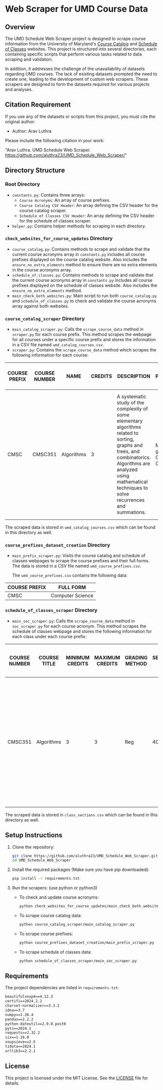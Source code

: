 # Web Scraper for UMD Course Data

## Overview
The UMD Schedule Web Scraper project is designed to scrape course information from the University of Maryland's [Course Catalog](https://academiccatalog.umd.edu/undergraduate/approved-courses/) and [Schedule of Classes](https://app.testudo.umd.edu/soc/) websites. This project is structured into several directories, each containing specific scripts that perform various tasks related to data scraping and validation.

In addition, it addresses the challenge of the unavailability of datasets regarding UMD courses. The lack of existing datasets prompted the need to create one, leading to the development of custom web scrapers. These scrapers are designed to form the datasets required for various projects and analyses.

## Citation Requirement
If you use any of the datasets or scripts from this project, you must cite the original author:
- Author: Arav Luthra

Please include the following citation in your work:

"Arav Luthra. UMD Schedule Web Scraper. https://github.com/aluthra23/UMD_Schedule_Web_Scraper/"


## Directory Structure

### Root Directory
- `constants.py`: Contains three arrays:
  - `Course Acronyms`: An array of course prefixes.
  - `Course Catalog CSV Header`: An array defining the CSV header for the course catalog scraper.
  - `Schedule of Classes CSV Header`: An array defining the CSV header for the schedule of classes scraper.
- `helper.py`: Contains helper methods for scraping in each directory.

### `check_websites_for_course_updates` Directory
- `course_catalog.py`: Contains methods to scrape and validate that the current course acronyms array in `constants.py` includes all course prefixes displayed on the course catalog website. Also includes the `ensure_no_extra_elements` method to ensure there are no extra elements in the course acronyms array.
- `schedule_of_classes.py`: Contains methods to scrape and validate that the current course acronyms array in `constants.py` includes all course prefixes displayed on the schedule of classes website. Also includes the `ensure_no_extra_elements` method.
- `main_check_both_websites.py`: Main script to run both `course_catalog.py` and `schedule_of_classes.py` to check and validate the course acronyms array against both websites.

### `course_catalog_scraper` Directory
- `main_catalog_scraper.py`: Calls the `scrape_course_data` method in `scraper.py` for each course prefix. This method scrapes the webpage for all courses under a specific course prefix and stores the information in a CSV file named `umd_catalog_courses.csv`.
- `scraper.py`: Contains the `scrape_course_data` method which scrapes the following information for each course:

| COURSE PREFIX | COURSE NUMBER | NAME     | CREDITS | DESCRIPTION                                                                                                          | PREREQUISITE                    | RESTRICTION                                                                                                  | FORMERLY NAMED | RECOMMENDED | CREDIT ONLY GRANTED FOR | REPEATABLE TO | CROSS-LISTED | COREQUISITE |
| ------------- | -------------- | -------- | ------- | -------------------------------------------------------------------------------------------------------------------- | ------------------------------- | ------------------------------------------------------------------------------------------------------------ | -------------- | ----------- | ------------------------ | ------------- | ------------ | ----------- |
| CMSC          | CMSC351        | Algorithms | 3       | A systematic study of the complexity of some elementary algorithms related to sorting, graphs and trees, and combinatorics. Algorithms are analyzed using mathematical techniques to solve recurrences and summations. | Minimum grade of C- in CMSC250 and CMSC216 | Must be in a major within the CMNS-Computer Science department; or must be in Engineering: Computer program; or must be in the Computer Science Minor program; and Permission from the CMSC - Computer Science department |                |             |                          |               |              |             |

  The scraped data is stored in `umd_catalog_courses.csv` which can be found in this directory as well. 

### `course_prefixes_dataset_creation` Directory
- `main_prefix_scraper.py`: Visits the course catalog and schedule of classes webpages to scrape the course prefixes and their full forms. The data is stored in a CSV file named `umd_course_prefixes.csv`.


  The `umd_course_prefixes.csv` contains the following data:

| COURSE PREFIX | FULL FORM            |
| ------------- | -------------------- |
| CMSC          | Computer Science     |

### `schedule_of_classes_scraper` Directory
- `main_soc_scraper.py`: Calls the `scrape_course_data` method in `soc_scraper.py` for each course acronym. This method scrapes the schedule of classes webpage and stores the following information for each class under each course prefix:

| COURSE NUMBER | COURSE TITLE | MINIMUM CREDITS | MAXIMUM CREDITS | GRADING METHOD | SECTION ID | INSTRUCTOR | TOTAL SEATS | OPEN SEATS | WAITLIST COUNT | LECTURE TIME | DISCUSSION TIME | LAB TIME | UNSPECIFIED TIME MESSAGE | HAS LECTURE | HAS DISCUSSION | HAS LAB | IS NORMAL | IS BLENDED (NORMAL AND ONLINE) | IS ONLINE | SPECIAL RESTRICTION | PREREQUISITE | COREQUISITE | RESTRICTION | CREDIT ONLY GRANTED FOR | FORMERLY | RECOMMENDED                                                                                                                                                                                                            | CROSS-LISTED WITH                                                                                                                                                                                                      | DESCRIPTION                                                                                                                                                                                                            |
| ------------- | ------------ | --------------- | --------------- | -------------- | ---------- | ---------- | ------------ | ---------- | --------------- | ------------- | ---------------- | -------- | ------------------------- | ----------- | -------------- | ------- | --------- | ---------------------------- | ---------- | ------------------ | ------------ | ----------- | ----------- | ------------------------ | -------- |------------------------------------------------------------------------------------------------------------------------------------------------------------------------------------------------------------------------|------------------------------------------------------------------------------------------------------------------------------------------------------------------------------------------------------------------------|------------------------------------------------------------------------------------------------------------------------------------------------------------------------------------------------------------------------|
| CMSC351       | Algorithms   | 3               | 3               | Reg            | 401        | Herve Franceschi | 135      | 0          | 0               | MWF 1:00pm-1:50pm |                  |          |                           | 1           | 0              | 0       | 1         | 0                            | 0         |                    | Minimum grade of C- in CMSC250 and CMSC216 | | Must be in a major within the CMNS-Computer Science department; or must be in Engineering: Computer program; or must be in the Computer Science Minor program; and Permission from the CMSC - Computer Science department | | | | | A systematic study of the complexity of some elementary algorithms related to sorting, graphs and trees, and combinatorics. Algorithms are analyzed using mathematical techniques to solve recurrences and summations. |

  The scraped data is stored in `class_sections.csv` which can be found in this directory as well.

## Setup Instructions
1. Clone the repository:
    ```sh
    git clone https://github.com/aluthra23/UMD_Schedule_Web_Scraper.git
    cd UMD_Schedule_Web_Scraper
    ```

2. Install the required packages (Make sure you have pip downloaded):
    ```sh
    pip install -r requirements.txt
    ```

3. Run the scrapers: (use python or python3)
    - To check and update course acronyms:
      ```sh
      python check_websites_for_course_updates/main_check_both_websites.py
      ```
    - To scrape course catalog data:
      ```sh
      python course_catalog_scraper/main_catalog_scraper.py
      ```
    - To scrape course prefixes:
      ```sh
      python course_prefixes_dataset_creation/main_prefix_scraper.py
      ```
    - To scrape schedule of classes data:
      ```sh
      python schedule_of_classes_scraper/main_soc_scraper.py
      ```

## Requirements
The project dependencies are listed in `requirements.txt`:

```txt
beautifulsoup4==4.12.3
certifi==2024.2.2
charset-normalizer==3.3.2
idna==3.7
numpy==1.26.4
pandas==2.2.2
python-dateutil==2.9.0.post0
pytz==2024.1
requests==2.32.2
six==1.16.0
soupsieve==2.5
tzdata==2024.1
urllib3==2.2.1
```

## License
This project is licensed under the MIT License. See the [LICENSE](./LICENSE) file for details.

